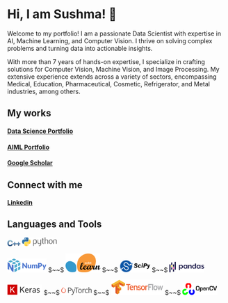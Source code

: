 # Hi, I am Sushma! 👋
Welcome to my portfolio! I am a passionate Data Scientist with expertise in AI, Machine Learning, and Computer Vision. I thrive on solving complex problems and turning data into actionable insights.

<!--I bring over 7 years of hands-on expertise in crafting solutions for Computer Vision, Machine Vision, and Image Processing. My experience spans diverse sectors, including Medical, Education, Pharmaceutical, Cosmetic, Refrigerator, and Metal industries, among others.-->
With more than 7 years of hands-on expertise, I specialize in crafting solutions for Computer Vision, Machine Vision, and Image Processing. My extensive experience extends across a variety of sectors, encompassing Medical, Education, Pharmaceutical, Cosmetic, Refrigerator, and Metal industries, among others.

## My works
#### [Data Science Portfolio](https://github.com/sushmaMadam/Data-Science-Portfolio)

#### [AIML Portfolio](https://github.com/sushmaMadam/AIML-Portfolio)

#### [Google Scholar](https://scholar.google.com/citations?hl=en&view_op=list_works&authuser=2&gmla=AJ1KiT3l87NlM0I8TuAXlXu79UVHZp6iRcEkeMSGnuDqeI_muQxNSne6dRG1zBh6PRUTtm-HE9ChJBVLb5e51WRUmKMx&user=HlXL20EAAAAJ)

## Connect with me
#### [Linkedin](https://www.linkedin.com/in/sushma-madam/)

<!-- [X] (Include it after some posts in X) -->

## Languages and Tools
<img src="https://github.com/sushmaMadam/logos/blob/main/cpp.png" width="30" />
<img src="https://github.com/sushmaMadam/logos/blob/main/python.png" width="80" />
<p float="left">
  <img src="https://github.com/sushmaMadam/logos/blob/main/numpy.png" width="90" /> $~~$
  <img src="https://github.com/sushmaMadam/logos/blob/main/sklearn.png" width="80" /> $~~$
  <img src="https://github.com/sushmaMadam/logos/blob/main/scipy1.png" width="70" /> $~~$
  <img src="https://github.com/sushmaMadam/logos/blob/main/pandas.png" width="80" />
</p>
<p float="left">
  <img src="https://github.com/sushmaMadam/logos/blob/main/keras.png" width="80" /> $~~$
  <img src="https://github.com/sushmaMadam/logos/blob/main/Pytorch.png" width="70" /> $~~$
  <img src="https://github.com/sushmaMadam/logos/blob/main/tensorflow.png" width="120" /> $~~$
  <img src="https://github.com/sushmaMadam/logos/blob/main/opencv.png" width="80" />
</p>

